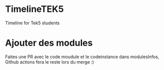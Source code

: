 # TimelineTEK5
Timeline for Tek5 students

# Ajouter des modules
Faites une PR avec le code moudule et le codeinstance dans modulesInfos, Github actions fera le reste lors du merge :)